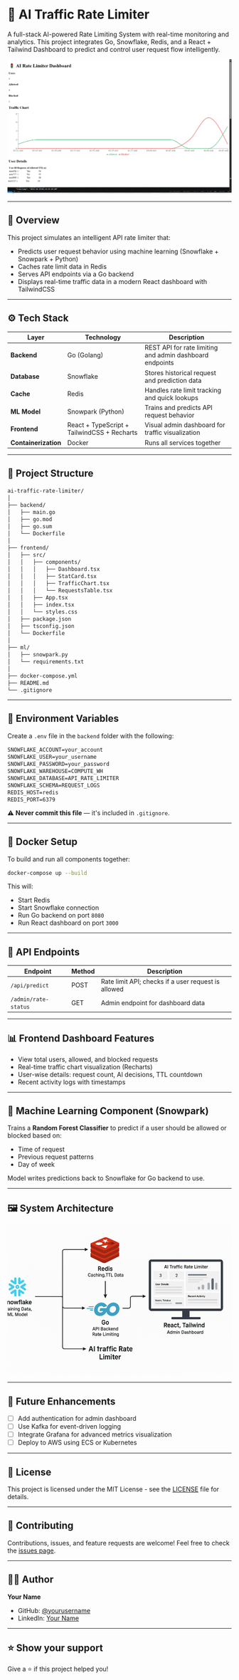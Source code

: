 # 🚦 AI Traffic Rate Limiter

A full-stack AI-powered Rate Limiting System with real-time monitoring and analytics. This project integrates Go, Snowflake, Redis, and a React + Tailwind Dashboard to predict and control user request flow intelligently.

![AI Traffic Rate Limiter Dashboard](images/airl_img%206.png)

---

## 🧠 Overview

This project simulates an intelligent API rate limiter that:
- Predicts user request behavior using machine learning (Snowflake + Snowpark + Python)
- Caches rate limit data in Redis
- Serves API endpoints via a Go backend
- Displays real-time traffic data in a modern React dashboard with TailwindCSS

---

## ⚙️ Tech Stack

| Layer | Technology | Description |
|-------|-----------|-------------|
| **Backend** | Go (Golang) | REST API for rate limiting and admin dashboard endpoints |
| **Database** | Snowflake | Stores historical request and prediction data |
| **Cache** | Redis | Handles rate limit tracking and quick lookups |
| **ML Model** | Snowpark (Python) | Trains and predicts API request behavior |
| **Frontend** | React + TypeScript + TailwindCSS + Recharts | Visual admin dashboard for traffic visualization |
| **Containerization** | Docker | Runs all services together |

---

## 📂 Project Structure
```
ai-traffic-rate-limiter/
│
├── backend/
│   ├── main.go
│   ├── go.mod
│   ├── go.sum
│   └── Dockerfile
│
├── frontend/
│   ├── src/
│   │   ├── components/
│   │   │   ├── Dashboard.tsx
│   │   │   ├── StatCard.tsx
│   │   │   ├── TrafficChart.tsx
│   │   │   └── RequestsTable.tsx
│   │   ├── App.tsx
│   │   ├── index.tsx
│   │   └── styles.css
│   ├── package.json
│   ├── tsconfig.json
│   └── Dockerfile
│
├── ml/
│   ├── snowpark.py
│   └── requirements.txt
│
├── docker-compose.yml
├── README.md
└── .gitignore
```

---

## 🔑 Environment Variables

Create a `.env` file in the `backend` folder with the following:
```env
SNOWFLAKE_ACCOUNT=your_account
SNOWFLAKE_USER=your_username
SNOWFLAKE_PASSWORD=your_password
SNOWFLAKE_WAREHOUSE=COMPUTE_WH
SNOWFLAKE_DATABASE=API_RATE_LIMITER
SNOWFLAKE_SCHEMA=REQUEST_LOGS
REDIS_HOST=redis
REDIS_PORT=6379
```

⚠️ **Never commit this file** — it's included in `.gitignore`.

---

## 🐳 Docker Setup

To build and run all components together:
```bash
docker-compose up --build
```

This will:
- Start Redis
- Start Snowflake connection
- Run Go backend on port `8080`
- Run React dashboard on port `3000`

---

## 🧩 API Endpoints

| Endpoint | Method | Description |
|----------|--------|-------------|
| `/api/predict` | POST | Rate limit API; checks if a user request is allowed |
| `/admin/rate-status` | GET | Admin endpoint for dashboard data |

---

## 📊 Frontend Dashboard Features

- View total users, allowed, and blocked requests
- Real-time traffic chart visualization (Recharts)
- User-wise details: request count, AI decisions, TTL countdown
- Recent activity logs with timestamps

---

## 🧠 Machine Learning Component (Snowpark)

Trains a **Random Forest Classifier** to predict if a user should be allowed or blocked based on:
- Time of request
- Previous request patterns
- Day of week

Model writes predictions back to Snowflake for Go backend to use.

---

## 🖼️ System Architecture

![System Architecture](image-1.png)

---

## 🚀 Future Enhancements

- [ ] Add authentication for admin dashboard
- [ ] Use Kafka for event-driven logging
- [ ] Integrate Grafana for advanced metrics visualization
- [ ] Deploy to AWS using ECS or Kubernetes

---

## 📝 License

This project is licensed under the MIT License - see the [LICENSE](LICENSE) file for details.

---

## 🤝 Contributing

Contributions, issues, and feature requests are welcome! Feel free to check the [issues page](../../issues).

---

## 👨‍💻 Author

**Your Name**
- GitHub: [@yourusername](https://github.com/yourusername)
- LinkedIn: [Your Name](https://linkedin.com/in/yourprofile)

---

## ⭐ Show your support

Give a ⭐️ if this project helped you!
